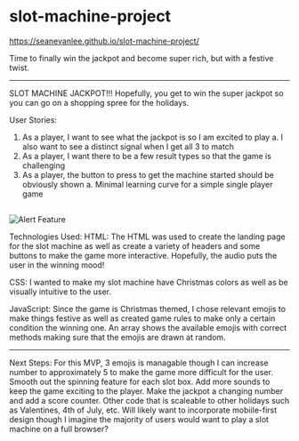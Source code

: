# slot-machine-project

https://seanevanlee.github.io/slot-machine-project/

Time to finally win the jackpot and become super rich, but with a festive twist.

---

SLOT MACHINE JACKPOT!!!
Hopefully, you get to win the super jackpot so you can go on a shopping spree for the holidays.

User Stories:

1. As a player, I want to see what the jackpot is so I am excited to play
   a. I also want to see a distinct signal when I get all 3 to match
2. As a player, I want there to be a few result types so that the game is challenging
3. As a player, the button to press to get the machine started should be obviously shown
   a. Minimal learning curve for a simple single player game

## <!-- Screenshot(s): Images of your actual game. -->

![Alert Feature](https://imgur.com/30yOvCd)

Technologies Used:
HTML: The HTML was used to create the landing page for the slot machine as well as create a variety of headers and some buttons to make the game more interactive. Hopefully, the audio puts the user in the winning mood!

CSS: I wanted to make my slot machine have Christmas colors as well as be visually intuitive to the user.

JavaScript: Since the game is Christmas themed, I chose relevant emojis to make things festive as well as created game rules to make only a certain condition the winning one. An array shows the available emojis with correct methods making sure that the emojis are drawn at random.

<!-- Getting Started: -->

---

Next Steps:
For this MVP, 3 emojis is managable though I can increase number to approximately 5 to make the game more difficult for the user.
Smooth out the spinning feature for each slot box.
Add more sounds to keep the game exciting to the player.
Make the jackpot a changing number and add a score counter.
Other code that is scaleable to other holidays such as Valentines, 4th of July, etc.
Will likely want to incorporate mobiile-first design though I imagine the majority of users would want to play a slot machine on a full browser?

